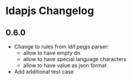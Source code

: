 # ldapjs Changelog

## 0.6.0

- Change to rules from ldif.pegjs parser:
  * allow to have empty dn 
  * allow to have special language characters
  * allow to have value as json format
- Add additional test case